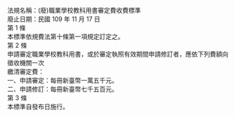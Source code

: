法規名稱：(廢)職業學校教科用書審定費收費標準  
廢止日期：民國 109 年 11 月 17 日  
第 1 條  
本標準依規費法第十條第一項規定訂定之。  
第 2 條  
申請審定職業學校教科用書，或於審定執照有效期間申請修訂者，應依下列費額向徵收機關一次  
繳清審定費：  
一、申請審定：每冊新臺幣一萬五千元。  
二、申請修訂：每冊新臺幣七千五百元。  
第 3 條  
本標準自發布日施行。  


